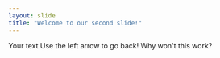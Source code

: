 ```yaml
---
layout: slide
title: "Welcome to our second slide!"
---
```

Your text
Use the left arrow to go back!
Why won't this work?
